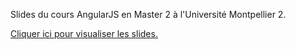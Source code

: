 Slides du cours AngularJS en Master 2 à l'Université Montpellier 2.

[Cliquer ici pour visualiser les slides.](http://tchatel.github.io/slides-angularjs-um2/index.html)

